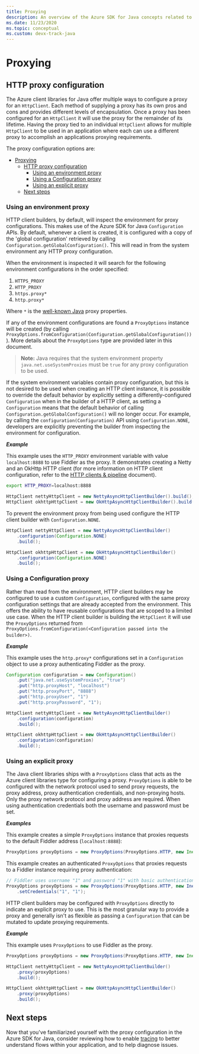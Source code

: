 ```yaml
---
title: Proxying
description: An overview of the Azure SDK for Java concepts related to proxying
ms.date: 11/23/2020
ms.topic: conceptual
ms.custom: devx-track-java
---
```


# Proxying

## HTTP proxy configuration

The Azure client libraries for Java offer multiple ways to configure a proxy for an `HttpClient`. Each method of supplying a proxy has its own pros and cons and
provides different levels of encapsulation. Once a proxy has been configured for an `HttpClient` it will use the proxy for the remainder of its lifetime. Having the proxy tied to an individual `HttpClient` allows for multiple `HttpClient` to be used in an application where each can use a different proxy to accomplish an
applications proxying requirements.

The proxy configuration options are:

- [Proxying](#proxying)
  - [HTTP proxy configuration](#http-proxy-configuration)
    - [Using an environment proxy](#using-an-environment-proxy)
    - [Using a Configuration proxy](#using-a-configuration-proxy)
    - [Using an explicit proxy](#using-an-explicit-proxy)
  - [Next steps](#next-steps)

### Using an environment proxy

HTTP client builders, by default, will inspect the environment for proxy configurations. This makes use of the Azure SDK for Java `Configuration` APIs. By default, whenever a client is created, it is configured with a copy of the 'global configuration' retrieved by calling `Configuration.getGlobalConfiguration()`. This will read in from the system environment any HTTP proxy configuration.

When the environment is inspected it will search for the following environment configurations in the order specified:

1. `HTTPS_PROXY`
2. `HTTP_PROXY`
3. `https.proxy*`
4. `http.proxy*`

Where `*` is the [well-known Java](https://docs.oracle.com/javase/8/docs/technotes/guides/net/proxies.html) proxy properties.

If any of the environment configurations are found a `ProxyOptions` instance will be created (by calling `ProxyOptions.fromConfiguration(Configuration.getGlobalConfiguration())`). More details about the `ProxyOptions` type are provided later in this document.

> **Note:** Java requires that the system environment property `java.net.useSystemProxies` must be `true` for any proxy configuration to be used.

If the system environment variables contain proxy configuration, but this is not desired to be used when creating an HTTP client instance, it is possible to override the default behavior by explicitly setting a differently-configured `Configuration` when in the builder of a HTTP client, as setting a `Configuration` means that the default behavior of calling `Configuration.getGlobalConfiguration()` will no longer occur. For example, by calling the `configuration(Configuration)` API using `Configuration.NONE`, developers are explicitly preventing the builder from inspecting the environment for configuration.

**_Example_**

This example uses the `HTTP_PROXY` environment variable with value `localhost:8888` to use Fiddler as the proxy. It demonstrates creating a Netty and an OkHttp HTTP client (for more information on HTTP client configuration, refer to the [HTTP clients & pipeline](java-sdk-http-client-pipeline.md) document).

```bash
export HTTP_PROXY=localhost:8888
```

```java
HttpClient nettyHttpClient = new NettyAsyncHttpClientBuilder().build();
HttpClient okhttpHttpClient = new OkHttpAsyncHttpClientBuilder().build();
```

To prevent the environment proxy from being used configure the HTTP client builder with `Configuration.NONE`.

```java
HttpClient nettyHttpClient = new NettyAsyncHttpClientBuilder()
    .configuration(Configuration.NONE)
    .build();

HttpClient okhttpHttpClient = new OkHttpAsyncHttpClientBuilder()
    .configuration(Configuration.NONE)
    .build();
```

### Using a Configuration proxy

Rather than read from the environment, HTTP client builders may be configured to use a custom `Configuration`, configured with the same proxy configuration settings that are already accepted from the environment. This offers the ability to have reusable configurations that are scoped to a limited use case. When the HTTP client builder is building the `HttpClient` it will use the `ProxyOptions` returned from `ProxyOptions.fromConfiguration(<Configuration passed into the builder>)`.

**_Example_**

This example uses the `http.proxy*` configurations set in a `Configuration` object to use a proxy authenticating Fiddler as the proxy.

```java
Configuration configuration = new Configuration()
    .put("java.net.useSystemProxies", "true")
    .put("http.proxyHost", "localhost")
    .put("http.proxyPort", "8888")
    .put("http.proxyUser", "1")
    .put("http.proxyPassword", "1");

HttpClient nettyHttpClient = new NettyAsyncHttpClientBuilder()
    .configuration(configuration)
    .build();

HttpClient okhttpHttpClient = new OkHttpAsyncHttpClientBuilder()
    .configuration(configuration)
    .build();
```

### Using an explicit proxy

The Java client libraries ships with a `ProxyOptions` class that acts as the Azure client libraries type for configuring a proxy. `ProxyOptions` is able to be configured with the network protocol used to send proxy requests, the proxy address, proxy authentication credentials, and non-proxying hosts. Only the proxy network protocol and proxy address are required. When using authentication credentials both the username and password must be set.

**_Examples_**

This example creates a simple `ProxyOptions` instance that proxies requests to the default Fiddler address (`localhost:8888`):

```java
ProxyOptions proxyOptions = new ProxyOptions(ProxyOptions.HTTP, new InetSocketAddress("localhost", 8888));
```

This example creates an authenticated `ProxyOptions` that proxies requests to a Fiddler instance requiring proxy authentication:

```java
// Fiddler uses username "1" and password "1" with basic authentication as its proxy authentication requirement.
ProxyOptions proxyOptions = new ProxyOptions(ProxyOptions.HTTP, new InetSocketAddess("localhost", 8888))
    .setCredentials("1", "1");
```

HTTP client builders may be configured with `ProxyOptions` directly to indicate an explicit proxy to use. This is the most granular way to provide a proxy and
generally isn't as flexible as passing a `Configuration` that can be mutated to update proxying requirements.

**_Example_**

This example uses `ProxyOptions` to use Fiddler as the proxy.

```java
ProxyOptions proxyOptions = new ProxyOptions(ProxyOptions.HTTP, new InetSocketAddress("localhost", 8888));

HttpClient nettyHttpClient = new NettyAsyncHttpClientBuilder()
    .proxy(proxyOptions)
    .build();

HttpClient okhttpHttpClient = new OkHttpAsyncHttpClientBuilder()
    .proxy(proxyOptions)
    .build();
```

## Next steps

Now that you've familiarized yourself with the proxy configuration in the Azure SDK for Java, consider reviewing how to enable [tracing](java-sdk-tracing.md) to better understand flows within your application, and to help diagnose issues.
